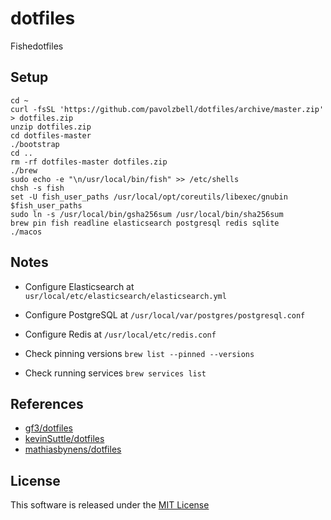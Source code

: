 # dotfiles

Fishedotfiles

## Setup

    cd ~
    curl -fsSL 'https://github.com/pavolzbell/dotfiles/archive/master.zip' > dotfiles.zip
    unzip dotfiles.zip
    cd dotfiles-master
    ./bootstrap
    cd ..
    rm -rf dotfiles-master dotfiles.zip
    ./brew
    sudo echo -e "\n/usr/local/bin/fish" >> /etc/shells
    chsh -s fish
    set -U fish_user_paths /usr/local/opt/coreutils/libexec/gnubin $fish_user_paths
    sudo ln -s /usr/local/bin/gsha256sum /usr/local/bin/sha256sum
    brew pin fish readline elasticsearch postgresql redis sqlite
    ./macos

## Notes

* Configure Elasticsearch at `usr/local/etc/elasticsearch/elasticsearch.yml`
* Configure PostgreSQL at `/usr/local/var/postgres/postgresql.conf`
* Configure Redis at `/usr/local/etc/redis.conf`

* Check pinning versions `brew list --pinned --versions`
* Check running services `brew services list`

## References

* [gf3/dotfiles](https://github.com/gf3/dotfiles)
* [kevinSuttle/dotfiles](https://github.com/kevinSuttle/dotfiles)
* [mathiasbynens/dotfiles](https://github.com/mathiasbynens/dotfiles)

## License

This software is released under the [MIT License](LICENSE.md)
